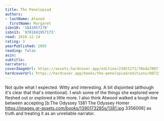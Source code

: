 ```yaml
---
title: The Penelopiad
authors:
- lastName: Atwood
  firstName: Margaret
isbn10: '1841957178'
isbn13: '9781841957173'
read: 2016-12-14
rating: 3
yearPublished: 2005
reading: false
asin:
subtitle:
narrators:
coverImageUrl: https://assets.hardcover.app/edition/23451271/78eda70977e41a9d3b621a748cb0ec5258ae66b9.jpeg
hardcoverUrl: https://hardcover.app/books/the-penelopiad/editions/8071586
---
```

Not quite what I expected. Witty and interesting. A bit disjointed (although it's clear that that's intentional). I wish some of the things she explored were fleshed out or explored a little more. I also think Atwood walked a tough line between accepting [b:The Odyssey
1381
The Odyssey
Homer
https://images.gr-assets.com/books/1390173285s/1381.jpg
3356006] as truth and treating it as an unreliable narrator.
